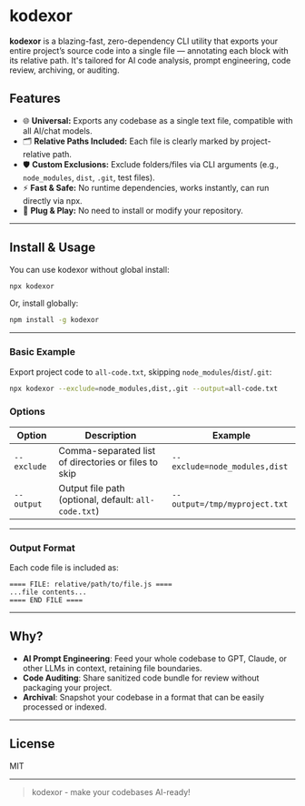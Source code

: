 # kodexor

**kodexor** is a blazing-fast, zero-dependency CLI utility that exports your entire project’s source code into a single file — annotating each block with its relative path. It's tailored for AI code analysis, prompt engineering, code review, archiving, or auditing.

## Features

- 🌐 **Universal:** Exports any codebase as a single text file, compatible with all AI/chat models.
- 🗂 **Relative Paths Included:** Each file is clearly marked by project-relative path.
- 🛡 **Custom Exclusions:** Exclude folders/files via CLI arguments (e.g., `node_modules`, `dist`, `.git`, test files).
- ⚡️ **Fast & Safe:** No runtime dependencies, works instantly, can run directly via npx.
- 🧩 **Plug & Play:** No need to install or modify your repository.

---

## Install & Usage

You can use kodexor without global install:

```sh
npx kodexor
```

Or, install globally:

```sh
npm install -g kodexor
```

---

### Basic Example

Export project code to `all-code.txt`, skipping `node_modules`/`dist`/`.git`:

```sh
npx kodexor --exclude=node_modules,dist,.git --output=all-code.txt
```

### Options

| Option      | Description                                          | Example                       |
| ----------- | ---------------------------------------------------- | ----------------------------- |
| `--exclude` | Comma-separated list of directories or files to skip | `--exclude=node_modules,dist` |
| `--output`  | Output file path (optional, default: `all-code.txt`) | `--output=/tmp/myproject.txt` |

---

### Output Format

Each code file is included as:

```
==== FILE: relative/path/to/file.js ====
...file contents...
==== END FILE ====
```

---

## Why?

- **AI Prompt Engineering**: Feed your whole codebase to GPT, Claude, or other LLMs in context, retaining file boundaries.
- **Code Auditing**: Share sanitized code bundle for review without packaging your project.
- **Archival**: Snapshot your codebase in a format that can be easily processed or indexed.

---

## License

MIT

---

> kodexor - make your codebases AI-ready!
